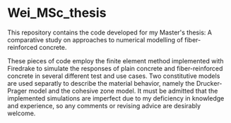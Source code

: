 # Wei_MSc_thesis
This repository contains the code developed for my Master's thesis: A comparative study on approaches to numerical modelling of fiber-reinforced concrete. 

These pieces of code employ the finite element method implemented with Firedrake to simulate the responses of plain concrete and fiber-reinforced concrete in several different test and use cases. Two constitutive models are used separatly to describe the material behavior, namely the Drucker-Prager model and the cohesive zone model. It must be admitted that  the implemented simulations are imperfect due to my deficiency in knowledge and experience, so any comments or revising advice are desirably welcome.
